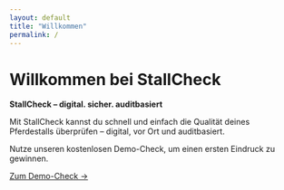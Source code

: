 ```yaml
---
layout: default
title: "Willkommen"
permalink: /
---
```



# Willkommen bei StallCheck

**StallCheck – digital. sicher. auditbasiert**

Mit StallCheck kannst du schnell und einfach die Qualität deines Pferdestalls überprüfen – digital, vor Ort und auditbasiert.

Nutze unseren kostenlosen Demo-Check, um einen ersten Eindruck zu gewinnen.

[Zum Demo-Check →](/demo-check/)
